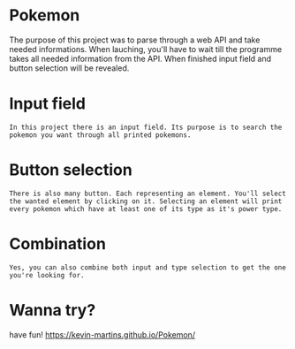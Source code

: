 # Pokemon

The purpose of this project was to parse through a web API and take needed informations.
When lauching, you'll have to wait till the programme takes all needed information from the API.
When finished input field and button selection will be revealed.

# Input field
    In this project there is an input field. Its purpose is to search the pokemon you want through all printed pokemons.

# Button selection
    There is also many button. Each representing an element. You'll select the wanted element by clicking on it. Selecting an element will print every pokemon which have at least one of its type as it's power type.

# Combination
    Yes, you can also combine both input and type selection to get the one you're looking for.

# Wanna try?

have fun! https://kevin-martins.github.io/Pokemon/